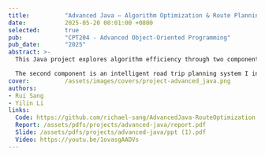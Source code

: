 ```yaml
---
title:          "Advanced Java – Algorithm Optimization & Route Planning Visualization"
date:           2025-05-20 00:01:00 +0800
selected:       true
pub:            "CPT204 - Advanced Object-Oriented Programming"
pub_date:       "2025"
abstract: >-
  This Java project explores algorithm efficiency through two components. The first benchmarks classic sorting algorithms (QuickSort, MergeSort, HeapSort) across various data conditions, providing practical insights into computational complexity.

  The second component is an intelligent road trip planning system I independently designed, comparing strategies like Dijkstra's Algorithm and Traveling Salesman Problem variations. The project's core is an interactive visualization system that brings these pathfinding algorithms to life, transforming abstract concepts into intuitive, visual processes.
cover:          /assets/images/covers/project-advanced_java.png
authors:
- Rui Sang
- Yilin Li 
links:
  Code: https://github.com/richael-sang/AdvancedJava-RouteOptimization
  Report: /assets/pdfs/projects/advanced-java/report.pdf
  Slide: /assets/pdfs/projects/advanced-java/ppt (1).pdf
  Video: https://youtu.be/1ovasgAADVs
---
```

